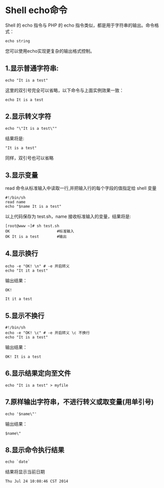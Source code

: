 # Shell echo命令
Shell 的 echo 指令与 PHP 的 echo 指令类似，都是用于字符串的输出。命令格式：

```
echo string
```

您可以使用echo实现更复杂的输出格式控制。

## 1.显示普通字符串:

```
echo "It is a test"
```
这里的双引号完全可以省略，以下命令与上面实例效果一致：

```
echo It is a test
```

## 2.显示转义字符

```
echo "\"It is a test\""
```

结果将是:

```
"It is a test"
```
同样，双引号也可以省略

## 3.显示变量
read 命令从标准输入中读取一行,并把输入行的每个字段的值指定给 shell 变量

```
#!/bin/sh
read name 
echo "$name It is a test"
```

以上代码保存为 test.sh，name 接收标准输入的变量，结果将是:

```
[root@www ~]# sh test.sh
OK                     #标准输入
OK It is a test        #输出
```

## 4.显示换行

```
echo -e "OK! \n" # -e 开启转义
echo "It it a test"
```
输出结果：

```
OK!

It it a test
```

## 5.显示不换行

```
#!/bin/sh
echo -e "OK! \c" # -e 开启转义 \c 不换行
echo "It is a test"
```

输出结果：

```
OK! It is a test
```

## 6.显示结果定向至文件

```
echo "It is a test" > myfile
```

## 7.原样输出字符串，不进行转义或取变量(用单引号)

```
echo '$name\"'
```

输出结果：

```
$name\"
```

## 8.显示命令执行结果

```
echo `date`
```
结果将显示当前日期

```
Thu Jul 24 10:08:46 CST 2014
```